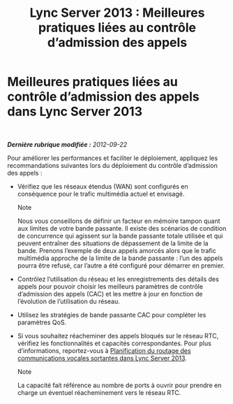 ﻿---
title: 'Lync Server 2013 : Meilleures pratiques liées au contrôle d’admission des appels'
TOCTitle: Meilleures pratiques liées au contrôle d’admission des appels
ms:assetid: 97173cca-8175-4ae2-a247-eb7ef809da93
ms:mtpsurl: https://technet.microsoft.com/fr-fr/library/Gg398770(v=OCS.15)
ms:contentKeyID: 49298162
ms.date: 05/20/2016
mtps_version: v=OCS.15
ms.translationtype: HT
---

# Meilleures pratiques liées au contrôle d’admission des appels dans Lync Server 2013

 

_**Dernière rubrique modifiée :** 2012-09-22_

Pour améliorer les performances et faciliter le déploiement, appliquez les recommandations suivantes lors du déploiement du contrôle d’admission des appels :

  - Vérifiez que les réseaux étendus (WAN) sont configurés en conséquence pour le trafic multimédia actuel et envisagé.
    
    > [!NOTE]  
    > Nous vous conseillons de définir un facteur en mémoire tampon quant aux limites de votre bande passante. Il existe des scénarios de condition de concurrence qui agissent sur la bande passante totale utilisée et qui peuvent entraîner des situations de dépassement de la limite de la bande. Prenons l’exemple de deux appels amorcés alors que le trafic multimédia approche de la limite de la bande passante : l’un des appels pourra être refusé, car l’autre a été configuré pour démarrer en premier.

  - Contrôlez l’utilisation du réseau et les enregistrements des détails des appels pour pouvoir choisir les meilleurs paramètres de contrôle d’admission des appels (CAC) et les mettre à jour en fonction de l’évolution de l’utilisation du réseau.

  - Utilisez les stratégies de bande passante CAC pour compléter les paramètres QoS.

  - Si vous souhaitez réacheminer des appels bloqués sur le réseau RTC, vérifiez les fonctionnalités et capacités correspondantes. Pour plus d’informations, reportez-vous à [Planification du routage des communications vocales sortantes dans Lync Server 2013](lync-server-2013-planning-outbound-voice-routing.md).
    
    > [!NOTE]  
    > La capacité fait référence au nombre de ports à ouvrir pour prendre en charge un éventuel réacheminement vers le réseau RTC.
